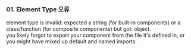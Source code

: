 ### 01. Element Type 오류

element type is invalid: expected a string (for built-in components) or a class/function (for composite components) but got: object. <br>
you likely forgot to export your component from the file it's defined in, or you might have mixed up default and named imports.

